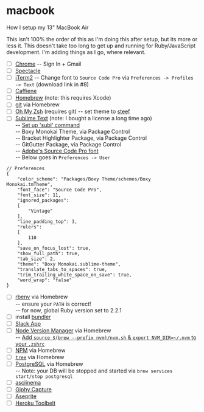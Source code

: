 # macbook
How I setup my 13" MacBook Air

This isn't 100% the order of this as I'm doing this after setup, but its more or less it. This doesn't take too long to get up and running for Ruby/JavaScript development. I'm adding things as I go, where relevant.

- [ ] [Chrome](https://www.google.com/chrome/browser/desktop/index.html)
    -- Sign In + Gmail
- [ ] [Spectacle](https://www.spectacleapp.com/)
- [ ] [iTerm2](https://www.iterm2.com/)
    -- Change font to `Source Code Pro` via `Preferences -> Profiles -> Text` (download link in #8)
- [ ] [Caffiene](https://itunes.apple.com/us/app/caffeine/id411246225?mt=12)
- [ ] [Homebrew](http://brew.sh/) (note: this requires Xcode)
- [ ] [git](https://git-scm.com/book/en/v1/Getting-Started-Installing-Git#Installing-on-Mac) via Homebrew
- [ ] [Oh My Zsh](https://github.com/robbyrussell/oh-my-zsh) (requires git)
    -- set theme to [steef](https://github.com/robbyrussell/oh-my-zsh/wiki/themes#steeef)
- [ ] [Sublime Text](https://www.sublimetext.com/) (note: I bought a license a long time ago)<br>
    -- [Set up 'subl' command](http://stackoverflow.com/questions/11889484/command-subl-from-terminal-dont-work/16390622#16390622)<br>
    -- Boxy Monokai Theme, via Package Control<br>
    -- Bracket Highlighter Package, via Package Control<br>
    -- GitGutter Package, via Package Control<br>
    -- [Adobe's Source Code Pro font](https://github.com/adobe-fonts/source-code-pro)<br>
    -- Below goes in `Preferences -> User`
```JS
// Preferences
{
	"color_scheme": "Packages/Boxy Theme/schemes/Boxy Monokai.tmTheme",
	"font_face": "Source Code Pro",
	"font_size": 11,
	"ignored_packages":
	[
		"Vintage"
	],
	"line_padding_top": 3,
	"rulers":
	[
		110
	],
	"save_on_focus_lost": true,
	"show_full_path": true,
	"tab_size": 2,
	"theme": "Boxy Monokai.sublime-theme",
	"translate_tabs_to_spaces": true,
	"trim_trailing_white_space_on_save": true,
	"word_wrap": "false"
}

```
- [ ] [rbenv](https://github.com/rbenv/rbenv#homebrew-on-mac-os-x) via Homebrew<br>
    -- ensure your `PATH` is correct!<br>
    -- for now, global Ruby version set to 2.2.1
- [ ] install [bundler](http://bundler.io/)
- [ ] [Slack App](https://itunes.apple.com/us/app/slack/id803453959?mt=12)
- [ ] [Node Version Manager](https://github.com/creationix/nvm) via Homebrew<br>
    -- [Add `source $(brew --prefix nvm)/nvm.sh` & `export NVM_DIR=~/.nvm` to your `.zshrc`](http://stackoverflow.com/a/27652360)
- [ ] [NPM](https://www.npmjs.com/) via Homebrew
- [ ] [`tree`](http://mama.indstate.edu/users/ice/tree/) via Homebrew
- [ ] [PostgreSQL](https://www.postgresql.org/) via Homebrew<br>
    -- Note: your DB will be stopped and started via `brew services start/stop postgresql`
- [ ]  [asciinema](https://asciinema.org/)
- [ ] [Giphy Capture](https://itunes.apple.com/us/app/giphy-capture.-the-gif-maker/id668208984?mt=12)
- [ ] [Aseprite](https://www.google.com/url?sa=t&rct=j&q=&esrc=s&source=web&cd=1&cad=rja&uact=8&ved=0ahUKEwj52cDc4bnOAhVI7WMKHbpZCYgQFggeMAA&url=http%3A%2F%2Fwww.aseprite.org%2F&usg=AFQjCNExMdw-b8GLabpEFBiXLpoyGwyYYA&sig2=gK5bF6Zz-Dovydh9QbXrQw)
- [ ] [Heroku Toolbelt](https://www.google.com/url?sa=t&rct=j&q=&esrc=s&source=web&cd=1&cad=rja&uact=8&ved=0ahUKEwiyiazr4bnOAhUL7mMKHeE-BoEQFggvMAA&url=https%3A%2F%2Ftoolbelt.heroku.com%2F&usg=AFQjCNHcfl5kmTpnA5VOL769KH15iDN_Ug&sig2=dORhDHopkW4mRMA2ieTjYQ)
